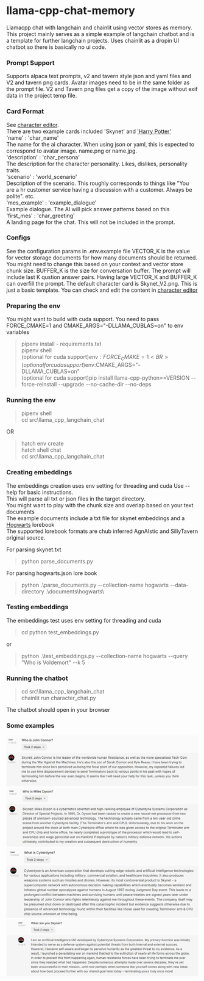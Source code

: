 # llama-cpp-chat-memory
Llamacpp chat with langchain and chainlit using vector stores as memory. This project mainly serves as a simple example of langchain chatbot and is a template for further langchain projects. Uses chainlit as a dropin UI chatbot so there is basically no ui code. 

### Prompt Support
Supports alpaca text prompts, v2 and tavern style json and yaml files and V2 and tavern png cards. Avatar images need to be in the same folder as the prompt file. V2 and Tavern png files get a copy of the image without exif data in the project temp file.

### Card Format
See [character editor](https://zoltanai.github.io/character-editor/).<BR>
There are two example cards included 'Skynet' and ['Harry Potter'](https://chub.ai/characters/potato7295/harry-potter-bffe8945)<BR>
'name' : 'char_name'<br>
The name for the ai character. When using json or yaml, this is expected to correspond to avatar image. name.png or name.jpg.<br>
'description' : 'char_persona'<br>
The description for the character personality. Likes, dislikes, personality traits.<br>
'scenario' : 'world_scenario'<br>
Description of the scenario. This roughly corresponds to things like "You are a hr customer service having a discussion with a customer. Always be polite". etc.<br>
'mes_example' : 'example_dialogue'<br>
Example dialogue. The AI will pick answer patterns based on this<br>
'first_mes' : 'char_greeting'<br>
A landing page for the chat. This will not be included in the prompt.

### Configs
See the configuration params in .env.example file
VECTOR_K is the value for vector storage documents for how many documents should be returned. You might need to change this based on your context and vector store chunk size. BUFFER_K is the size for conversation buffer. The prompt will include last K qustion answer pairs. Having large VECTOR_K and BUFFER_K can overfill the prompt. The default character card is Skynet_V2.png. This is just a basic template. You can check and edit the content in [character editor](https://zoltanai.github.io/character-editor/)

### Preparing the env
You might want to build with cuda support. You need to pass FORCE_CMAKE=1 and CMAKE_ARGS="-DLLAMA_CUBLAS=on" to env variables
>pipenv install - requirements.txt<BR>
pipenv shell<BR>
(optional for cuda support)$env:FORCE_CMAKE=1<BR>
(optional for cuda support)$env:CMAKE_ARGS="-DLLAMA_CUBLAS=on"<BR>
(optional for cuda support)pip install llama-cpp-python==VERSION --force-reinstall --upgrade --no-cache-dir --no-deps<BR>

### Running the env 
>pipenv shell<BR>
cd src\llama_cpp_langchain_chat<BR>

OR<BR>
>hatch env create<BR>
hatch shell chat<BR>
cd src\llama_cpp_langchain_chat<BR>

### Creating embeddings
The embeddings creation uses env setting for threading and cuda
Use --help for basic instructions.<BR>
This will parse all txt or json files in the target directory.<BR>
You might want to play with the chunk size and overlap based on your text documents<BR>
The example documents include a txt file for skynet embeddings and a [Hogwarts](https://chub.ai/lorebooks/reallifemilf/hogwarts) lorebook<BR>
The supported lorebook formats are chub inferred AgnAIstic and SillyTavern original source.

For parsing skynet.txt
>python parse_documents.py<BR>

For parsing hogwarts.json lore book<BR>
> python .\parse_documents.py --collection-name hogwarts --data-directory .\documents\hogwarts\

### Testing embeddings
The embeddings test uses env setting for threading and cuda
>cd python test_embeddings.py

or
>python .\test_embeddings.py --collection-name hogwarts --query "Who is Voldemort" --k 5

### Running the chatbot
>cd src\llama_cpp_langchain_chat<BR>
chainlit run character_chat.py<BR>

The chatbot should open in your browser<BR>

### Some examples 
![skynet01](/readme_pics/skynet01.png)
![skynet02](/readme_pics/skynet02.png)
![skynet03](/readme_pics/skynet03.png)
![skynet04](/readme_pics/skynet04.png)